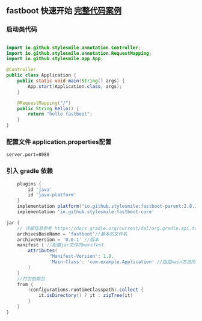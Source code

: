 ## fastboot 快速开始 [完整代码案例](../fastboot-example/fastboot-web-example)

### 启动类代码

```java

import io.github.stylesmile.annotation.Controller;
import io.github.stylesmile.annotation.RequestMapping;
import io.github.stylesmile.app.App;

@Controller
public class Application {
    public static void main(String[] args) {
        App.start(Application.class, args);
    }

    @RequestMapping("/")
    public String hello() {
        return "hello fastboot";
    }
}
```

### 配置文件 application.properties配置

```properties
server.port=8080
```

### 引入 gradle 依赖

```gradle
    plugins {
        id 'java'
        id 'java-platform'
    }
    implementation platform("io.github.stylesmile:fastboot-parent:2.8.1")
    implementation 'io.github.stylesmile:fastboot-core'
```

```gradle 打包配置 （需要在<Main-Class>这里指定启动类）
jar {
    // 详细信息参考 https://docs.gradle.org/current/dsl/org.gradle.api.tasks.bundling.Jar.html
    archivesBaseName = 'fastboot'//基本的文件名
    archiveVersion = '0.0.1' //版本
    manifest { //配置jar文件的manifest
        attributes(
                "Manifest-Version": 1.0,
                'Main-Class': 'com.example.Application' //指定main方法所在的文件
        )
    }
    //打包依赖包
    from {
        (configurations.runtimeClasspath).collect {
            it.isDirectory() ? it : zipTree(it)
        }
    }
}
```



